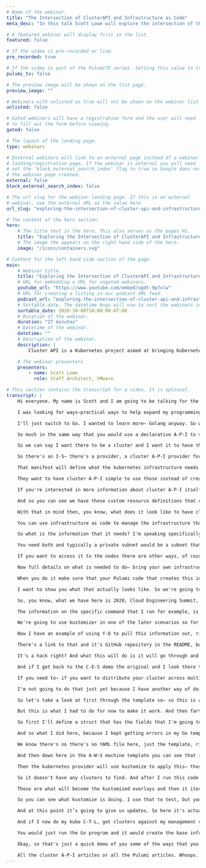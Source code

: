 ```yaml
---
# Name of the webinar.
title: "The Intersection of ClusterAPI and Infrastructure as Code"
meta_desc: "In this talk Scott Lowe will explore the intersection of the Kubernetes ClusterAPI and Infrastructure as Code with Pulumi, and how they can be used together."

# A featured webinar will display first in the list.
featured: false

# If the video is pre-recorded or live.
pre_recorded: true

# If the video is part of the PulumiTV series. Setting this value to true will list the video in the "PulumiTV" section.
pulumi_tv: false

# The preview image will be shown on the list page.
preview_image: ""

# Webinars with unlisted as true will not be shown on the webinar list
unlisted: false

# Gated webinars will have a registration form and the user will need
# to fill out the form before viewing.
gated: false

# The layout of the landing page.
type: webinars

# External webinars will link to an external page instead of a webinar
# landing/registration page. If the webinar is external you will need
# set the 'block_external_search_index' flag to true so Google does not index
# the webinar page created.
external: false
block_external_search_index: false

# The url slug for the webinar landing page. If this is an external
# webinar, use the external URL as the value here.
url_slug: "exploring-the-intersection-of-cluster-api-and-infrastructure-as-code"

# The content of the hero section.
hero:
    # The title text in the hero. This also serves as the pages H1.
    title: "Exploring the Intersection of ClusterAPI and Infrastructure as Code"
    # The image the appears on the right hand side of the hero.
    image: "/icons/containers.svg"

# Content for the left hand side section of the page.
main:
    # Webinar title.
    title: "Exploring the Intersection of ClusterAPI and Infrastructure as Code"
    # URL for embedding a URL for ungated webinars.
    youtube_url: "https://www.youtube.com/embed/ugdt-9p7vlw"
    # URL for creating a listing in our podcast XML feed.
    podcast_url: "exploring-the-intersection-of-cluster-api-and-infrastructure-as-code.mp3"
    # Sortable date. The datetime Hugo will use to sort the webinars in date order.
    sortable_date: 2020-10-08T10:00:00-07:00
    # Duration of the webinar.
    duration: "27 minutes"
    # Datetime of the webinar.
    datetime: ""
    # Description of the webinar.
    description: |
        Cluster API is a Kubernetes project aimed at bringing Kubernetes-style declarative APIs to cluster lifecycle management. Pulumi aims at enabling developers and other professionals to leverage the power of general-purpose programming languages to declaratively define infrastructure-as-code, policy-as-code, and more. What happens when these two technologies are combined?

    # The webinar presenters
    presenters:
        - name: Scott Lowe
          role: Staff Architect, VMware

# This section contains the transcript for a video. It is optional.
transcript: |
    Hi everyone. My name is Scott and I am going to be talking for the next little bit about exploring the intersection of cluster A-P-I and infrastructure as code and what it might look like when you want to combine these two technologies together. So I hope that you find this session useful and interesting. And I hope that I'm able to share something that's, you know, new that you haven't seen before. So let's get started. Here we go. All right. A quick blurb about me. I do strive to be a lifelong learner always looking at learning new things, which is one of the things that led me into Pulumi.

    I was looking for ways—practical ways to help expand my programming knowledge, which I'm still a newbie yet. So don't laugh at my code. And I found that using Pulumi and writing general-purpose programming code for managing my infrastructure as code, was a nice use-case that kind of helped me get a little deeper in some of the programming languages. So obviously I am a Pulumi user. I started with Typescript and then move to Go. A little secret I'll share with you. The reason I moved from Typescript to Go was that there was a change in the Pulumi S-D-K. That required a Typescript, started using Promises and a-sync stuff and I totally didn't and still don't understand all of it and couldn't make my code work. So I was like, okay fine.

    I'll just switch to Go. I wanted to learn more— Golang anyway. So worked out. I do work at VMware, came in via the Heptio acquisition, and my job there is to help folks with kubernetes, stand up kubernetes, optimize their communities environments, that sort of thing. And sort of related to that— that means that I'm a big fan of cluster A-P-I. And I'll talk more about what that is in just a moment. All right. So speaking of cluster A-P-I. What is cluster A-P-I? It is a project. It's led by SIG Cluster Lifecycle. It's a project to bring declarative kubernetes style A-P-Is to Cluster Lifecycle management.

    So much in the same way that you would use a declarative A-P-I to say I want to run this container image and I want to have this many replicas of it and I want you to expose it on this port and then kubernetes goes and uses its core reconciliation loop to ensure that what you've asked to do is actually you know, what's happening right to reconcile desired state and actual State. The idea is we can use cluster A-P-I to bring the same style of declarative A-P-Is to managing Cluster Lifecycle.

    So we can say I want there to be a cluster and I want it to have three control plane nodes and I want it to have a machine deployment that I can scale for worker nodes and so on so forth, right? And then we apply those definitions, you know, stored on a YAML manifest, that declarative state we apply that to what is known as a management cluster and that's a cluster that has all of the cluster  A-P-I components and controllers and C-R-Ds and such installed. And then again through that core reconciliation loop, that management cluster then realizes the desired state of saying that a cluster exists and exists in this configuration right? Cluster  A-P-I was written in a way that allows you to use different I-S providers.

    So there's an I-S— there's a provider, a cluster A-P-I provider for A-W-S, a cluster A-P-I provider for vSphere, for Azure, etc. and so forth. And as if it wasn't confusing enough, we have cluster A-P-I, which we refer to as Cappy, and then the providers are the cluster A-P-I provider for A-W-S. So it's called CAP-A and then cluster A-P-I provider for Cap— for vSphere. CAP-V, cluster A-P-I provider for Azure, CAP-Z so on, so forth. Normally when cluster A-P-I interacts with these I-S platforms like A-W-S or Azure or whatever, it will go and it will create all of the necessary infrastructure that you need. So you'll give it a manifest.

    That manifest will define what the kubernetes infrastructure needs to look like, and then the provider knows what it has to create underneath that to support said kubernetes cluster. So on A-W-S, which is what I'll be using today to show off how some of this stuff works. It would go and it would create a V-P-C and subnets and you know gateways and route tables and all the necessary jazz. And it'll just do all that for you. And so the idea is that, you know, a user could then go and not have to worry about managing infrastructure. They can just do it all through cluster A-P-I, however, for a variety of reasons customers may want to consume their own infrastructure. They may already have existing A-W-S structures that they want to use.

    They want to have cluster A-P-I simple to use those instead of creating new ones. And so there is the model for supporting what we call bring your own infrastructure, right? And which would allow you to say, well here I already have a V-P-C and subnets. I want cluster A-P-I to use those instead of creating its own. And I'll show you what that looks like. And in fact, that's going to be, you know, a key sort of part of the entire presentation is how we can use a cluster A-P-I manifest or— or cluster A-P-I itself with infrastructure created using Pulumi for infrastructure as code. And we'll look at the different ways to do that.

    If you're interested in more information about cluster A-P-I itself, this is just a simple high-level overview, go to the custom A-P-I homepage at Cluster Dash Dot A-P-I Dot Sigs Dot K-8s dot I-O or check out the GitHub repository there on the screen. Now, I want to show you real quick before I go on what it looks like to see a cluster A-P-I manifest. So let me switch to my demo screen here. Okay, here we go. And I'm just going to—. I have— here we go. A YAML manifest. This is a cluster A-P-I definition. This is a complete definition that will create an entirely independent kubernetes cluster.

    And so you can see we have these custom resource definitions that cluster A-P-I uses, things like cluster and A-W-S cluster and kube A-D-M control plane, and we have you know, various fields that we configure that, what region is going to be in for A-W-S? What S-S-H key it's going to use? So on so forth. We can specify replicas, inversions and so on, so forth. And we can map that down to specific instance types. So we could have you know, the control plane in this case, use C-E-S demo control plane is the name of this object and I’m mapping it to a T-3 large, because this is just a demo environment, but I can map it to you know, an M-5, you know, X-large or whatever here. And that gives you an idea of what's going on, right? So now let's flip back over to the presentation. There we go.

    With that in mind then, you know, what does it look like to have cluster A-P-I use existing infrastructure what we call this B-Y-O-I. Bring your own infrastructure model. So users can create their own infrastructure. They can use an infrastructure as code tool like Pulumi. They can create all the necessary pieces that are there and use all the best practices that they would want to use for infrastructure as code, right? And then you can integrate that. So, you know, that third bullet there on the screen, you know, is it possible to use Ia--C for B-Y-O-I with CAPI? Yes. Absolutely.

    You can use infrastructure as code to manage the infrastructure that you are bringing into a cluster A-P-I environment. The answer to that fourth question, whether I can use even more acronyms than that in a single sentence, we'll have to explore in some other session. Okay. Alright, so, let's see what we got here. What information does cluster A-P-I need about the infrastructure that you're bringing in, if you're going to do that? So if you're going to bring in your own infrastructure that you are managing through an infrastructure as code tool like Pulumi. The cluster A-P-I has to have some of that information so it knows that it's not supposed to go out and create new infrastructure.

    So what is the information that it needs? I'm speaking specifically here about A-W-S. So for other providers it may vary, but each of the providers is pretty well documented in terms of like if you're going to do this on Azure, you should be able to check the Azure documentation for the cluster A-P-I provider for Azure and see what information is needed, right? For A-W-S, you have to have the V-P-C I-D, you have to have a list of subnets. Now, there's two types of subnets. There’s public subnets and private subnets. And cluster A-P-I has a series of checks it uses to determine which is a public subnet which is a private subnet.

    You need both and typically a private subnet would be a subnet that has to use a NAT gateway to get to the internet, right? So it's not exposing public I-P addresses. It's not using an internet gateway. You have to go through a NAT gateway. So you have to have that list of subnets and cluster A-P-I will prefer the private subnets to place the instances that it's going to create. So these machines will be on private subnets. They won’t be exposed to the public I-P address and you'll be able to necessarily like S-S-H them directly. That means typically you're going to have to have something like an S-S-H bastion host.

    If you want to access it to the nodes there are other ways, of course, but an S-S-H bastion host is pretty common. And in that case you're also going to need a list of additional Security Group I-Ds because cluster A-P-I can create the bastion host for you if you want, but you're probably going to be co-locating because you're using existing infrastructure. You're probably going to be co-locating this kubernetes cluster and a V-P-C or in subnets that may have other things there. And so you may already have an S -S-H bastion host and— associated security groups. So we use this additional— list of additional security group I-Ds to tell cluster A-P-I, put my instances into this security group, so they can receive traffic from the bastion host for example.

    Now full details on what is needed to do— bring your own infrastructure, is at the U-R-L here on the bottom of this slide and we'll give you all the details on what you need to bring and what cluster A-P-I will create on its own right? Basically, what you need to bring is a V-P-C, subnets and those security groups, right, and then cluster A-P-I will create E-O-Bs as needed. It'll create instances and it'll create additional security groups that it uses for its own purposes to allow the kubernetes nodes to communicate with each other for example. It also, in that document, outla's specific requirements for A-W-S tags that are required by the kubernetes A-W-S cloud provider for it to function correctly.

    When you do it make sure that your Pulumi code that creates this infrastructure does assign those tags or else the A-W-S cloud provider will fail to function properly and then your cluster A-P-I, your cluster, excuse me, won't work like you expected to work. Alright. So I've laid the groundwork for, you know, sort of what cluster A-P-I is, and how we do bring your own infrastructure, and, you know, have said, yes, you can absolutely do I-A-C with something like Pulumi and use that with cluster A-P-I. Now

    I want to show you what that actually looks like. So we're going to spend the rest of the time in this session probably another 10 to 15 minutes or so, actually looking at this through a set of real world examples, right, of potential ways that you can integrate an infrastructure as code tool like Pulumi with cluster A-P-I. I've taken all of the examples that I'm going to show you here. They're all in a GitHub repository. You can see the U-R-L here. So it's Github dot com slash ScottSLowe slash 2020 dash C-E-S dash I-A-C dash CAPI . I'm very imaginative when it comes to naming things like this.

    So, you know, what we have here is 2020, Cloud Engineering Summit, infrastructure as code, cluster A-P-I, very imaginative. So let's look at this in my terminal. I'm going to switch over to my demo terminal here. Alright. There we go. And I've already shown you what the base looks like, so, I'll just pull this up again. This is the base configuration we're going to be using throughout all of the different examples I'm going to show on how you can integrate something like Pulumi with cluster A-P-I and this is a bare bones cluster A-P-I manifest. I created it using the cluster  A-P-I tool, cluster C-T-L. So I gave it some information like this is how I created it.

    The information on the specific command that I ran for example, is in the README in the— in the repository— the GitHub repository that I just shared. And the first scenario that I'm going to show you is this manual scenario and so in that directory, I have a few files and this README here is where it'll actually tell you what command I use, like right there, you can see here's the cluster C-T-L, config cluster, blah blah blah, right? So take a look at that if you're interested in sort of replicating this on your own. The C-E-S demo YAML, that's the basic configuration we're going to use. You'll see a kustomization YAML here.

    We're going to use kustomizer in one of the later scenarios so for now just ignore it, but I already have this stack and let me see if I can remember, actually look at my history here. Here we go. Okay. So I already have this stack that I am using. I've called it CAP-A full B-Y-O-I and it goes through and it creates all of the objects that are necessary to do bring your own infrastructure with cluster A-P-I on A-W-S. So it creates V-P-C, subnets, route tables, gateways, NAT gateways, all that kind of jazz, and then it exports these fields so that we can use them later on. And when it comes to integrating infrastructure as code, like what we're doing here with this Pulumi stack, and cluster A-P-I, you could do it manually and you could use it tool like Y-Q or whatever.

    Now I have an example of using Y-Q to pull this information out, right, and I've put them all into a script just for sort of ease of use. So let's take a look at that. So I have some variables at the top that just make it easier, later on, you can change these and the README has information about what needs to be changed ff you want to replicate this on your own. Keep in mind. This is a total hack. I wouldn't recommend this for like, you know, real production sort of use, but it will work, and it will give you an idea of one way that you could integrate these two if you're interested. And so I'm using this tool Y-Q.

    There's a link to that and it's GitHub repository in the README, but what I do is I make a copy of the original and then I write these additional fields that are necessary for cluster A-P-I. One of these is this network spec dot V-P-C dot I-D and then I use the Pulumi stack output command to reach into my project, into my stack and pull out the V-P-C field that I exported it in my code. And then I do the same thing for the public subnets and then the private subnets or vice-versa actually, sorry, private subnet and public subnets. I tried to use a bash for loop here, but I kept getting errors. So I just hard-coded it, again this an example.

    It's a hack right? And what this will do is it will go through and write all the necessary fields that are needed for cluster A-P-I to use the existing infrastructure of the existing V-P-C and the existing subnets. This example does not write any additional security groups in there. I'll do that in another example. So if I run this, It'll take a minute or two to run while it goes and reaches into the stack and gets information out. And then now I see I have a new file called modified, and if I look at modified at first, it looks like it's normal. But then when we get into the A-W-S cluster object here, so the second document, second YAML document in this file, you can see that this network spec V-P-C and subnets is added there.

    And if I get back to the C-E-S demo the original and I look there they didn't exist before. Right. So what we've done is we've modified the base configuration so that it has the information we need to use existing infrastructure. And if I were to apply this manifest against my cluster A-P-I management cluster, which is where the cluster A-P-I controllers and kustom resource definitions live, then it would go and it would create a new what we call a workload cluster— cluster that it's managing via cluster A-P-I and it would do so in the specified V-P-C and in the specified subnets, okay? There's additional stuff by the way.

    If you need to— if you want to distribute your cluster across multiple availability zones, across multiple A-Zs, there's some additionalfFields you have to add, the control plane will do that automatically. So if we were to apply this then we would see the control plane if it's multiple instances in the control plane. It would automatically distribute them across A-Zs. Worker nodes are a little different. All this is in the documentation upstream, the link that I gave you earlier and I'll show it on the screen again towards the end of the presentation. So you have it. And then I could just use Kube C-T-L to then apply this this manifest right? I could just Kube C-T-L apply dash F.

    I'm not going to do that just yet because I have another way of doing that that I want to show you, but this gives you one— an idea of one way you could— you could do this right? Now, the other way, one of the other ways, is here. And in this case, what I'm doing is I'm using a Go template that I created from the base configuration. And that's this C-E-S demo dot T-M-P-L and then I have some Go code that I wrote and that Go code will generate that template using information from the stack. And to pull the information from the stack, I'm using Pulumi’s automation A-P-I.

    So let's take a look at first through the template so— so this is a pretty standard, you know, Go template. At first you don't see anything here, but then it's all standard right? But then we get into the network spec stuff, which is where we need it. So you see I have a reference to a V-P-C I-D and then arrange object for some subnet I-Ds. And then farther down here, you'll see me use a field called hack, I’ll explain what that is in just a moment. There's probably a better work-around than what I'm doing here.

    But this is what I had to do for now to make it work. And then farther down I'll show you this is where we add the additional security groups. So under this A-W-S machine template, we have the spec, the template, the spec and then additional security groups and we would have a list there of any additional security groups that we needed to add. This case is only one and that's going to be the bastion security group that will allow it to communicate with the S-S-H bastion. Now let's look at— look at the Go code that I wrote. Again be gentle. I am a newbie programmer.

    So first I'll define a struct that has the fields that I'm going to need and I'll— there's that hack field. I'll come back to that in just a moment. I use the automation A-P-I to reach into my stack. I then pull out some values that I need. So the V-P-C I-D, the bastion security group, the public subnets, the private subnets, put those in a combined field and then down here the hack field. There's a subsequent round of Go templating that cluster A-P-I does when it uses the template to create the cluster.

    And so what I did here, because I kept getting errors in my Go templating, that it didn't understand what, you know, D-S metadata was, because I don't— I'm not passing that data to it. So instead I replace my temporary field with the ultimate field that cluster A-P-I will use. And so where in the template it sees hack then when I make my templating round it will then substitute D-S metadata local host name which is what cluster A-P-I will use and require. So then the rest of the code is all straightforward. It just generates the template and off it goes So let's let's do this.

    We know there's no there's no YAML file here, just the template, right, we're going to do a go run, main dot go, this will execute the code and it will use the automation A-P-I to reach into my C-E-S demo stack, pull out the values it needs, and then use Go templating to generate a template. And so when I look at here, now,I have YAML file based on that template and if I look at that YAML file, whoops helps to type, then we see YAML here. And we see that we have the V-P-C spec and the subnets listed and if I go farther down here, under this configuration where you see name D-S metadata, that's my hack, right, it replaced my hack field with a proper field that the cluster A-P-I round of Go templating will look for.

    And then down here in the A-W-S machine template you can see that it populated the security group I-D that it needs to communicate with pre-existing S-S-H bastion, and so now I could again use kube C-T-L apply dash F, this YAML file against my management cluster and it would go in to create that. But I'm not going to do it yet, because I have one more thing I want to show you. So let's go here. Okay. So in this last example that I want to show you, I have built on the previous example, I'm still using the automation A-P-I. In this case I have another local project that's stored in this case directory and it uses the kubernetes provider and its built-in kustomized support and what I'm doing here is I'm templating out some kustomized overlays that will receive the values from the Pulumi stack.

    Then the kubernetes provider will use kustomize to apply this— those overlays against the base configuration and that's defined in the kustomization dot YAML file and that's why we had a kustomization dot YAML file in the manual directory because that's the base configuration that it's going to be applying against. And then the kubernetes provider will automatically apply that against my management cluster. So first, I'm going to my S-S-H channel’s probably timed out. So I'm just going to make sure that yep, okay, so let's re-establish that. Okay. There we go. Now you'll see that I'm talking to my management cluster. I told it to do get clusters, this— the fact that it doesn't find anything just shows that there are no workload clusters to find in my management cluster.

    So it doesn't have any clusters to find. And after I run this code then we're going to do this again, and we're going to see a cluster there, which means that it has successfully generated the code and is looking at, and is created in the cluster using the information from Pulumi— the Pulumi stack to populate an existing V-P-C and existing subnets. But before we do that, let's look at the code. So first, the main code here, this is just an iteration from the previous one. So I still have that same struct because I'm using a template. And then I reference my original stack my CAP-A full B-Y-O-I stack, which generates all the underlying infrastructure, pull the values out that I need, just like I did before, then I define my templates.

    These are what will become the kustomized overlays and then it iterates over that list and generates the templates and then uses the automation A-P-I to drive that K8s stack which uses the kustomized— or the kubernetes provider and its kustomized support to automatically apply this against my management cluster. So let's look at that. So this is a pretty traditional looking set of Pulumi code. I left some comments in there in case you want to try this, but you don't actually want to apply it, you can un-comment that provider field there and the render YAML to directory field and then change down here on line 21 that you want to use that other provider. That will just generate a set— of YAML against a directory, the rendered directory on your local file system.

    So you can see what kustomize is doing. I use that to test, but you might also want to use it just to see how it works before you actually try to apply it against an actual management cluster. So we've got our high-level Go program, which is using automation A-P-I . It's going to generate kustomize overlays and then drive the K8s project to actually apply those through kustomize. So let's do a go run main dot go. The first part of this will run, it'll take a couple of minutes, or about a minute, whatever, and you won’t see the output and this point it's going and it's generating the kustomize overlays and getting all that prepped, and then in a moment, we'll see the Pulumi progress streamer pop up. There we go.

    And at this point it’s going to give us updates. So here it's actually running the kustomize overlays against the base configuration and then automatically applying them against my management cluster. And it'll take a minute or so and we'll start seeing some objects populating here. Here we go. And what we'll see, went it's populating objects is we’ll see it populating cluster A-P-I object. So you'll see a cluster object, an A-W-S cluster object, machine templates, you know, control planes, blah blah blah. Alright, so it creates all those— those items says, okay, I'm done.

    And if I now do my kube C-T-L, get clusters against my management cluster, bam, we have a cluster actually provisioning and you'll have to take my word for it that it's actually going into the V-P-C and subnets that we specified and not creating a new set of resources, right? So we are using Pulumi to create our base infrastructure and then driving— pulling that information out from that base infrastructure to give it to cluster A-P-I so that it can leverage that. Now you could obviously take this even farther with the automation A-P-I and you could— you could write a high-level Go program that runs the initial stack. So I ran the— or I created the C-E-S demo stack myself, right, but you could have it run the C-E-S demo stack then pull the values out and then run the K8s thing and it would be completely automated so you wouldn't have to do anything.

    You would just run the Go program and it would create the base infrastructure, and then you could paramertize it so that you could just reuse that over and over again, right? That would be cool. I haven't gotten all the way there yet, but the the skeleton of what you see here should give you an idea of like what that would look like. And Evan Boyle, his examples on the automation A-P-I are on GitHub. I didn't include a link to that in the presentation, but definitely look at those if you're interested in using the automation  A-P-I . Alright, I'll switch back to the slide deck now.

    Okay, so that's just a quick demo of you some of the ways that you could integrate your infrastructure as code solution using Pulumi with cluster A-P-I. And so you've obviously adapt those or use those as a springboard to come up with other ideas or whatever. Just wrapping up then. Here's a list of all the resources that I've referenced in the presentation. So all the links gathered together in one place. I also added links to my site where I've done some articles on cluster A-P-I and Pulumi so if you follow those links, you'll get a tags page that just shows all the articles that are tagged with that particular tag.

    All the cluster A-P-I articles or all the Pulumi articles. Whoops. There we go. Okay. So thanks for watching. I hope that the session was useful. If you're interested in getting in touch with me online I’m @Scott_Lowe on Twitter. Feel free to reach out. Also ScottSLowe on GitHub. Remember I am a new programmer, so don't expect to find anything like, you know, Earth-shattering there, but I'm always looking for new resources. So if you are a more experienced programmer, and you have some resources you think I should take a look at then feel free to reach out to me or whatever. I’d love to hear from you. So thanks so much.
---
```

